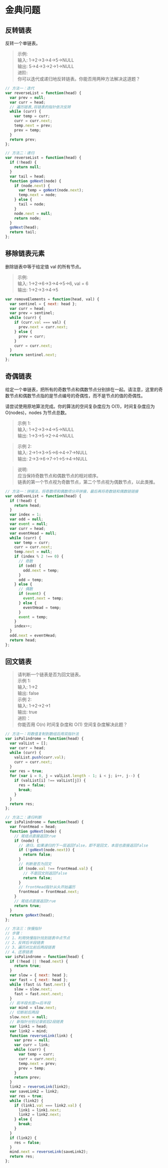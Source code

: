 # 金典问题

## 反转链表

反转一个单链表。

> 示例:  
> 输入: 1->2->3->4->5->NULL  
> 输出: 5->4->3->2->1->NULL  
> 进阶:  
> 你可以迭代或递归地反转链表。你能否用两种方法解决这道题？

```js
// 方法一：迭代
var reverseList = function(head) {
  var prev = null;
  var curr = head;
  // 遍历链表,将链表的指针依次反转
  while (curr) {
    var temp = curr;
    curr = curr.next;
    temp.next = prev;
    prev = temp;
  }
  return prev;
};
```

```js
// 方法二：递归
var reverseList = function(head) {
  if (!head) {
    return null;
  }
  var tail = head;
  function goNext(node) {
    if (node.next) {
      var temp = goNext(node.next);
      temp.next = node;
    } else {
      tail = node;
    }
    node.next = null;
    return node;
  }
  goNext(head);
  return tail;
};
```

## 移除链表元素

删除链表中等于给定值 val 的所有节点。

> 示例:  
> 输入: 1->2->6->3->4->5->6, val = 6  
> 输出: 1->2->3->4->5

```js
var removeElements = function(head, val) {
  var sentinel = { next: head };
  var curr = head;
  var prev = sentinel;
  while (curr) {
    if (curr.val === val) {
      prev.next = curr.next;
    } else {
      prev = curr;
    }
    curr = curr.next;
  }
  return sentinel.next;
};
```

## 奇偶链表

给定一个单链表，把所有的奇数节点和偶数节点分别排在一起。请注意，这里的奇数节点和偶数节点指的是节点编号的奇偶性，而不是节点的值的奇偶性。

请尝试使用原地算法完成。你的算法的空间复杂度应为 O(1)，时间复杂度应为 O(nodes)，nodes 为节点总数。

> 示例 1:  
> 输入: 1->2->3->4->5->NULL  
> 输出: 1->3->5->2->4->NULL

> 示例 2:  
> 输入: 2->1->3->5->6->4->7->NULL  
> 输出: 2->3->6->7->1->5->4->NULL

> 说明:  
> 应当保持奇数节点和偶数节点的相对顺序。  
> 链表的第一个节点视为奇数节点，第二个节点视为偶数节点，以此类推。

```js
// 方法一：拼接法，将奇数项和偶数项分开拼接，最后再将奇数链和偶数链链接
var oddEvenList = function(head) {
  if (!head) {
    return head;
  }
  var index = 1;
  var odd = null;
  var event = null;
  var curr = head;
  var eventHead = null;
  while (curr) {
    var temp = curr;
    curr = curr.next;
    temp.next = null;
    if (index % 2 !== 0) {
      // 奇数
      if (odd) {
        odd.next = temp;
      }
      odd = temp;
    } else {
      // 偶数
      if (event) {
        event.next = temp;
      } else {
        eventHead = temp;
      }
      event = temp;
    }
    index++;
  }
  odd.next = eventHead;
  return head;
};
```

## 回文链表

> 请判断一个链表是否为回文链表。  
> 示例 1:  
> 输入: 1->2  
> 输出: false  
> 示例 2:  
> 输入: 1->2->2->1  
> 输出: true  
> 进阶：  
> 你能否用 O(n) 时间复杂度和 O(1) 空间复杂度解决此题？

```js
// 方法一：将数值复制到数组后用双指针法
var isPalindrome = function(head) {
  var valList = [];
  var curr = head;
  while (curr) {
    valList.push(curr.val);
    curr = curr.next;
  }
  var res = true;
  for (var i = 0, j = valList.length - 1; i < j; i++, j--) {
    if (valList[i] !== valList[j]) {
      res = false;
      break;
    }
  }
  return res;
};
```

```js
// 方法二：递归判断
var isPalindrome = function(head) {
  var frontHead = head;
  function goNext(node) {
    // 尾结点直接返回true
    if (node) {
      // 递归，如果递归的下一层返回false，即不是回文，本层也直接返回false
      if (!goNext(node.next)) {
        return false;
      }
      // 判断是否为回文
      if (node.val !== frontHead.val) {
        // 不是回文则返回false
        return false;
      }
      // frontHead指针从头开始遍历
      frontHead = frontHead.next;
    }
    // 尾结点直接返回true
    return true;
  }
  return goNext(head);
};
```

```js
// 方法三：快慢指针
// 步骤：
// 1、利用快慢指针找到链表中点节点
// 2、反转后半段链表
// 3、遍历对比前后两段链表
// 4、还原链表
var isPalindrome = function(head) {
  if (!head || !head.next) {
    return true;
  }
  var slow = { next: head };
  var fast = { next: head };
  while (fast && fast.next) {
    slow = slow.next;
    fast = fast.next.next;
  }
  // 前半段长度>=后半段
  var mind = slow.next;
  // 切断前后两段
  slow.next = null;
  // 新指针分别记录前后2段链表
  var link1 = head;
  var link2 = mind;
  function reverseLink(link) {
    var prev = null;
    var curr = link;
    while (curr) {
      var temp = curr;
      curr = curr.next;
      temp.next = prev;
      prev = temp;
    }
    return prev;
  }
  link2 = reverseLink(link2);
  var saveLink2 = link2;
  var res = true;
  while (link2) {
    if (link1.val === link2.val) {
      link1 = link1.next;
      link2 = link2.next;
    } else {
      break;
    }
  }
  if (link2) {
    res = false;
  }
  mind.next = reverseLink(saveLink2);
  return res;
};
```

